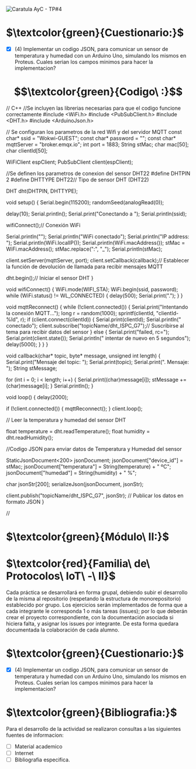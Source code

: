 ![Caratula AyC - TP#4](https://github.com/ISPC-TST-ARQUITECTURA-Y-CONECTIVIDAD/tarea4-grupo-7/assets/46485082/6ea603a9-b18f-4781-a304-7f50de4642cf)

# $\textcolor{green}{Cuestionario:}$

- [x] (4)  Implementar un codigo JSON, para comunicar un sensor de temperatura y humedad con un Arduino Uno, simulando los mismos en Proteus.
Cuales serian los campos minimos para hacer la implementacion?



# $$\textcolor{green}{Codigo\ :}$$

//
C++
//Se incluyen las librerias necesarias para que el codigo funcione correctamente
#include <WiFi.h>
#include <PubSubClient.h>
#include <DHT.h>
#include <ArduinoJson.h>

// Se configuran los parametros de la red Wifi y del servidor MQTT
const char* ssid = "Wokwi-GUEST";
const char* password = "";
const char* mqttServer = "broker.emqx.io";
int port = 1883;
String stMac;
char mac[50];
char clientId[50];

WiFiClient espClient;
PubSubClient client(espClient);

//Se definen los parametros de conexion del sensor DHT22
#define DHTPIN 2
#define DHTTYPE DHT22// Tipo de sensor DHT (DHT22)

DHT dht(DHTPIN, DHTTYPE);


void setup() {
  Serial.begin(115200);
  randomSeed(analogRead(0));

  delay(10);
  Serial.println();
  Serial.print("Conectando a ");
  Serial.println(ssid);

  wifiConnect();// Conexión WiFi

  Serial.println("");
  Serial.println("WiFi conectado");
  Serial.println("IP address: ");
  Serial.println(WiFi.localIP());
  Serial.println(WiFi.macAddress());
  stMac = WiFi.macAddress();
  stMac.replace(":", "_");
  Serial.println(stMac);

  client.setServer(mqttServer, port);
  client.setCallback(callback);// Establecer la función de devolución de llamada para recibir mensajes MQTT



  dht.begin();// Iniciar el sensor DHT
}

void wifiConnect() {
  WiFi.mode(WIFI_STA);
  WiFi.begin(ssid, password);
  while (WiFi.status() != WL_CONNECTED) {
    delay(500);
    Serial.print(".");
  }
}

void mqttReconnect() {
  while (!client.connected()) {
    Serial.print("Intentando la conexión MQTT...");
    long r = random(1000);
    sprintf(clientId, "clientId-%ld", r);
    if (client.connect(clientId)) {
      Serial.print(clientId);
      Serial.println(" conectado");
      client.subscribe("topicName/dht_ISPC_G7");// Suscribirse al tema para recibir datos del sensor
    } else {
      Serial.print("failed, rc=");
      Serial.print(client.state());
      Serial.println(" intentar de nuevo en 5 segundos");
      delay(5000);
    }
  }
}

void callback(char* topic, byte* message, unsigned int length) {
  Serial.print("Mensaje del topic: ");
  Serial.print(topic);
  Serial.print(". Mensaje: ");
  String stMessage;

  for (int i = 0; i < length; i++) {
    Serial.print((char)message[i]);
    stMessage += (char)message[i];
  }
  Serial.println();
}

void loop() {
  delay(2000);

  if (!client.connected()) {
    mqttReconnect();
  }
  client.loop();

  // Leer la temperatura y humedad del sensor DHT

  float temperature = dht.readTemperature();
  float humidity = dht.readHumidity();

  //Codigo JSON para enviar datos de Temperatura y Humedad del sensor

  StaticJsonDocument<200> jsonDocument;
  jsonDocument["device_id"] = stMac;
  jsonDocument["temperatura"] = String(temperature) + " ºC";
  jsonDocument["humedad"] = String(humidity) + " %";

  char jsonStr[200];
  serializeJson(jsonDocument, jsonStr);

  client.publish("topicName/dht_ISPC_G7", jsonStr); // Publicar los datos en formato JSON
}



//


# $\textcolor{green}{Módulo\ II:}$

# $\textcolor{red}{Familia\ de\ Protocolos\ IoT\ -\ II}$

Cada práctica se desarrollará en forma grupal, debiendo subir el
desarrollo de la misma al repositorio (respetando la estructura de
monorepositorio) establecido por grupo. Los ejercicios serán
implementados de forma que a cada integrante le corresponda 1 o más
tareas (issues); por lo que deberán crear el proyecto correspondiente,
con la documentación asociada si hiciera falta, y asignar los issues por
integrante. De esta forma quedara documentada la colaboración de
cada alumno.

# $\textcolor{green}{Cuestionario:}$



- [x] (4)  Implementar un codigo JSON, para comunicar un sensor de temperatura y humedad con un Arduino Uno, simulando los mismos en Proteus.
Cuales serian los campos minimos para hacer la implementacion?



# $\textcolor{green}{Bibliografia:}$


Para el desarrollo de la actividad se realizaron consultas a las siguientes fuentes de informacion:

- [ ] Material academico
- [ ] Internet
- [ ] Bibliografia especifica.
